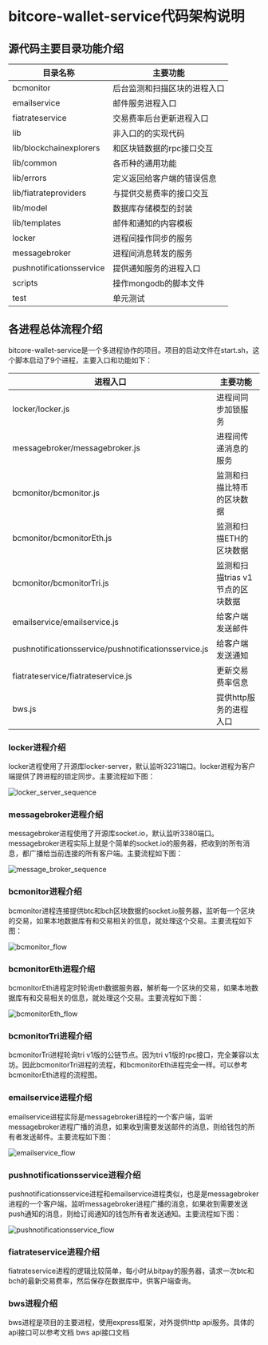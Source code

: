 # **bitcore-wallet-service代码架构说明**

## 源代码主要目录功能介绍

|  目录名称    |    主要功能  |
| ----------------------------------------- | ---- |
| bcmonitor                                    |  后台监测和扫描区块的进程入口    |
|  emailservice                                         |   邮件服务进程入口   |
|       fiatrateservice          |   交易费率后台更新进程入口   |
|      lib                                     | 非入口的的实现代码     |
|       lib/blockchainexplorers             |    和区块链数据的rpc接口交互 |
|       lib/common                                    |   各币种的通用功能   |
|       lib/errors                         |  定义返回给客户端的错误信息    |
|       lib/fiatrateproviders                 |    与提供交易费率的接口交互  |
|       lib/model                      |     数据库存储模型的封装 |
|     lib/templates                    |  邮件和通知的内容模板    |
|     locker                  |    进程间操作同步的服务  |
|    messagebroker             |    进程间消息转发的服务  |
|      pushnotificationsservice        |  提供通知服务的进程入口    |
|        scripts  |    操作mongodb的脚本文件  |
|          test                                 |单元测试      |

## 各进程总体流程介绍

bitcore-wallet-service是一个多进程协作的项目。项目的启动文件在start.sh，这个脚本启动了9个进程，主要入口和功能如下：

| 进程入口     | 主要功能     |
| ---- | ---- |
| locker/locker.js     |  进程间同步加锁服务    |
|   messagebroker/messagebroker.js   |  进程间传递消息的服务    |
|  bcmonitor/bcmonitor.js    | 监测和扫描比特币的区块数据     |
|    bcmonitor/bcmonitorEth.js  |  监测和扫描ETH的区块数据    |
|   bcmonitor/bcmonitorTri.js    | 监测和扫描trias v1节点的区块数据     |
|   emailservice/emailservice.js   |   给客户端发送邮件   |
|   pushnotificationsservice/pushnotificationsservice.js   |   给客户端发送通知   |
|     fiatrateservice/fiatrateservice.js |    更新交易费率信息  |
| bws.js |  提供http服务的进程入口|

### locker进程介绍

locker进程使用了开源库locker-server，默认监听3231端口。locker进程为客户端提供了跨进程的锁定同步。主要流程如下图：

![locker_server_sequence](locker_server_sequence.png)

### messagebroker进程介绍

messagebroker进程使用了开源库socket.io，默认监听3380端口。messagebroker进程实际上就是个简单的socket.io的服务器，把收到的所有消息，都广播给当前连接的所有客户端。主要流程如下图：

![message_broker_sequence](message_broker_sequence.png)

### bcmonitor进程介绍

bcmonitor进程连接提供btc和bch区块数据的socket.io服务器，监听每一个区块的交易，如果本地数据库有和交易相关的信息，就处理这个交易。主要流程如下图：

![bcmonitor_flow](bcmonitor_flow.png)

### bcmonitorEth进程介绍

bcmonitorEth进程定时轮询eth数据服务器，解析每一个区块的交易，如果本地数据库有和交易相关的信息，就处理这个交易。主要流程如下图：

![bcmonitorEth_flow](bcmonitorEth_flow.png)



### bcmonitorTri进程介绍

bcmonitorTri进程轮询tri v1版的公链节点。因为tri v1版的rpc接口，完全兼容以太坊。因此bcmonitorTri进程的流程，和bcmonitorEth进程完全一样。可以参考bcmonitorEth进程的流程图。



### emailservice进程介绍

emailservice进程实际是messagebroker进程的一个客户端，监听messagebroker进程广播的消息，如果收到需要发送邮件的消息，则给钱包的所有者发送邮件。主要流程如下图：

![emailservice_flow](emailservice_flow.png)



### pushnotificationsservice进程介绍

pushnotificationsservice进程和emailservice进程类似，也是是messagebroker进程的一个客户端，监听messagebroker进程广播的消息，如果收到需要发送push通知的消息，则给订阅通知的钱包所有者发送通知。主要流程如下图：

![pushnotificationsservice_flow](pushnotificationsservice_flow.png)

### fiatrateservice进程介绍

fiatrateservice进程的逻辑比较简单，每小时从bitpay的服务器，请求一次btc和bch的最新交易费率，然后保存在数据库中，供客户端查询。



### bws进程介绍

bws进程是项目的主要进程，使用express框架，对外提供http api服务。具体的api接口可以参考文档 bws api接口文档


